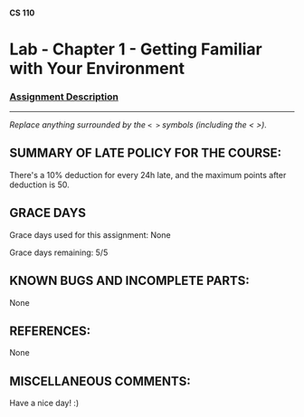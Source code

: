 #### CS 110
# Lab - Chapter 1 - Getting Familiar with Your Environment

### [Assignment Description](https://docs.google.com/document/d/1j0CNd4KglkOGcRWAJZoJ__PEirOluNjHWm0NtmvEVRo/edit?usp=sharing)

***

_Replace anything surrounded by the `< >` symbols (including the < >)._

## SUMMARY OF LATE POLICY FOR THE COURSE:
 There's a 10% deduction for every 24h late, and the maximum points after deduction is 50.

## GRACE DAYS
Grace days used for this assignment: None

Grace days remaining: 5/5

## KNOWN BUGS AND INCOMPLETE PARTS:
 None

## REFERENCES:
 None

## MISCELLANEOUS COMMENTS:
 Have a nice day! :)

